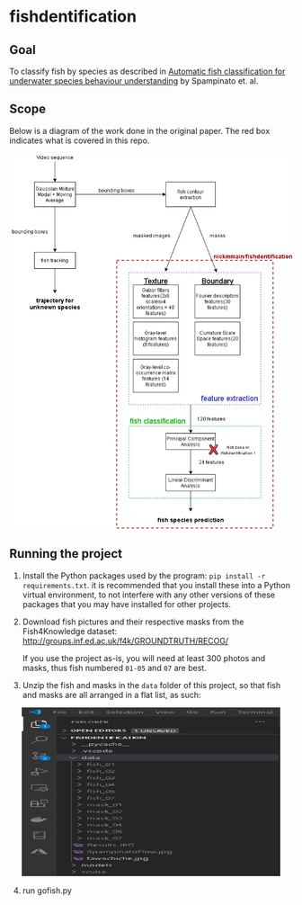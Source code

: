# fishdentification

## Goal

To classify fish by species as described in [Automatic fish classification for underwater species behaviour understanding](https://www.researchgate.net/publication/228985431_Automatic_fish_classification_for_underwater_species_behavior_understanding) by Spampinato et. al.

## Scope

Below is a diagram of the work done in the original paper. The red box indicates what is covered in this repo.

![fishdentification](/fishdentification.jpg)

## Running the project

1. Install the Python packages used by the program: `pip install -r requirements.txt`. it is recommended that you install these into a Python virtual environment, to not interfere with any other versions of these packages that you may have installed for other projects.

2. Download fish pictures and their respective masks from the Fish4Knowledge dataset: http://groups.inf.ed.ac.uk/f4k/GROUNDTRUTH/RECOG/

   If you use the project as-is, you will need at least 300 photos and masks, thus fish numbered `01-05` and `07` are best.

3. Unzip the fish and masks in the `data` folder of this project, so that fish and masks are all arranged in a flat list, as such:

<p align="center">
  <img width="460" height="300" src="/readme_flatlist.jpg">
</p>

<!-- ![flatlist](/readme_flatlist.jpg) -->

4. run gofish.py
